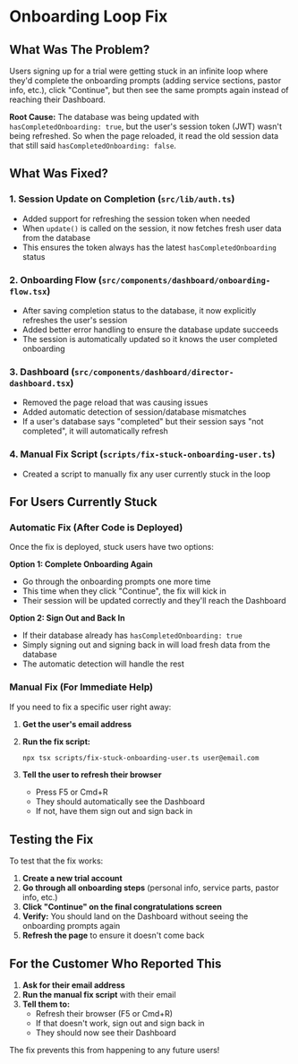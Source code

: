 # Onboarding Loop Fix

## What Was The Problem?

Users signing up for a trial were getting stuck in an infinite loop where they'd complete the onboarding prompts (adding service sections, pastor info, etc.), click "Continue", but then see the same prompts again instead of reaching their Dashboard.

**Root Cause:** The database was being updated with `hasCompletedOnboarding: true`, but the user's session token (JWT) wasn't being refreshed. So when the page reloaded, it read the old session data that still said `hasCompletedOnboarding: false`.

## What Was Fixed?

### 1. **Session Update on Completion** (`src/lib/auth.ts`)
- Added support for refreshing the session token when needed
- When `update()` is called on the session, it now fetches fresh user data from the database
- This ensures the token always has the latest `hasCompletedOnboarding` status

### 2. **Onboarding Flow** (`src/components/dashboard/onboarding-flow.tsx`)
- After saving completion status to the database, it now explicitly refreshes the user's session
- Added better error handling to ensure the database update succeeds
- The session is automatically updated so it knows the user completed onboarding

### 3. **Dashboard** (`src/components/dashboard/director-dashboard.tsx`)
- Removed the page reload that was causing issues
- Added automatic detection of session/database mismatches
- If a user's database says "completed" but their session says "not completed", it will automatically refresh

### 4. **Manual Fix Script** (`scripts/fix-stuck-onboarding-user.ts`)
- Created a script to manually fix any user currently stuck in the loop

## For Users Currently Stuck

### Automatic Fix (After Code is Deployed)
Once the fix is deployed, stuck users have two options:

**Option 1: Complete Onboarding Again**
- Go through the onboarding prompts one more time
- This time when they click "Continue", the fix will kick in
- Their session will be updated correctly and they'll reach the Dashboard

**Option 2: Sign Out and Back In**
- If their database already has `hasCompletedOnboarding: true`
- Simply signing out and signing back in will load fresh data from the database
- The automatic detection will handle the rest

### Manual Fix (For Immediate Help)

If you need to fix a specific user right away:

1. **Get the user's email address**

2. **Run the fix script:**
   ```bash
   npx tsx scripts/fix-stuck-onboarding-user.ts user@email.com
   ```

3. **Tell the user to refresh their browser**
   - Press F5 or Cmd+R
   - They should automatically see the Dashboard
   - If not, have them sign out and sign back in

## Testing the Fix

To test that the fix works:

1. **Create a new trial account**
2. **Go through all onboarding steps** (personal info, service parts, pastor info, etc.)
3. **Click "Continue" on the final congratulations screen**
4. **Verify:** You should land on the Dashboard without seeing the onboarding prompts again
5. **Refresh the page** to ensure it doesn't come back

## For the Customer Who Reported This

1. **Ask for their email address**
2. **Run the manual fix script** with their email
3. **Tell them to:**
   - Refresh their browser (F5 or Cmd+R)
   - If that doesn't work, sign out and sign back in
   - They should now see their Dashboard

The fix prevents this from happening to any future users!

